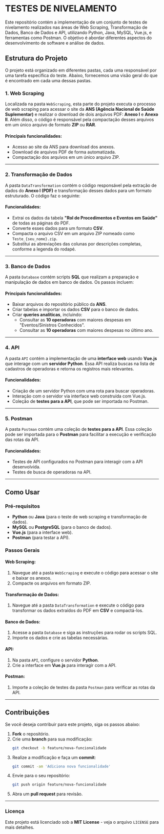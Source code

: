 # TESTES DE NIVELAMENTO

Este repositório contém a implementação de um conjunto de testes de nivelamento realizados nas áreas de Web Scraping, Transformação de Dados, Banco de Dados e API, utilizando Python, Java, MySQL, Vue.js, e ferramentas como Postman. O objetivo é abordar diferentes aspectos do desenvolvimento de software e análise de dados.

## Estrutura do Projeto

O projeto está organizado em diferentes pastas, cada uma responsável por uma tarefa específica do teste. Abaixo, fornecemos uma visão geral do que é encontrado em cada uma dessas pastas.

### 1. Web Scraping

Localizada na pasta `WebScraping`, esta parte do projeto executa o processo de web scraping para acessar o site da **ANS (Agência Nacional de Saúde Suplementar)** e realizar o download de dois arquivos PDF: **Anexo I** e **Anexo II**. Além disso, o código é responsável pela compactação desses arquivos em um único arquivo de formato **ZIP** ou **RAR**.

#### Principais funcionalidades:
- Acesso ao site da ANS para download dos anexos.
- Download de arquivos PDF de forma automatizada.
- Compactação dos arquivos em um único arquivo ZIP.

---

### 2. Transformação de Dados

A pasta `DataTransformation` contém o código responsável pela extração de dados do **Anexo I (PDF)** e transformação desses dados para um formato estruturado. O código faz o seguinte:

#### Funcionalidades:
- Extrai os dados da tabela **"Rol de Procedimentos e Eventos em Saúde"** de todas as páginas do PDF.
- Converte esses dados para um formato **CSV**.
- Compacta o arquivo CSV em um arquivo ZIP nomeado como `Teste_{seu_nome}.zip`.
- Substitui as abreviações das colunas por descrições completas, conforme a legenda do rodapé.

---

### 3. Banco de Dados

A pasta `Database` contém scripts **SQL** que realizam a preparação e manipulação de dados em banco de dados. Os passos incluem:

#### Principais funcionalidades:
- Baixar arquivos do repositório público da **ANS**.
- Criar tabelas e importar os dados **CSV** para o banco de dados.
- Criar **queries analíticas**, incluindo:
  - Consultar as **10 operadoras** com maiores despesas em "Eventos/Sinistros Conhecidos".
  - Consultar as **10 operadoras** com maiores despesas no último ano.

---

### 4. API

A pasta `API` contém a implementação de uma **interface web** usando **Vue.js** que interage com um **servidor Python**. Essa API realiza buscas na lista de cadastros de operadoras e retorna os registros mais relevantes.

#### Funcionalidades:
- Criação de um servidor Python com uma rota para buscar operadoras.
- Interação com o servidor via interface web construída com Vue.js.
- Coleção de **testes para a API**, que pode ser importada no Postman.

---

### 5. Postman

A pasta `Postman` contém uma coleção de **testes para a API**. Essa coleção pode ser importada para o **Postman** para facilitar a execução e verificação das rotas da API.

#### Funcionalidades:
- Testes de API configurados no Postman para interagir com a API desenvolvida.
- Testes de busca de operadoras na API.

---

## Como Usar

### **Pré-requisitos**
- **Python** ou **Java** (para o teste de web scraping e transformação de dados).
- **MySQL** ou **PostgreSQL** (para o banco de dados).
- **Vue.js** (para a interface web).
- **Postman** (para testar a API).

### **Passos Gerais**

#### **Web Scraping:**
1. Navegue até a pasta `WebScraping` e execute o código para acessar o site e baixar os anexos.
2. Compacte os arquivos em formato ZIP.

#### **Transformação de Dados:**
1. Navegue até a pasta `DataTransformation` e execute o código para transformar os dados extraídos do PDF em **CSV** e compactá-los.

#### **Banco de Dados:**
1. Acesse a pasta `Database` e siga as instruções para rodar os scripts SQL.
2. Importe os dados e crie as tabelas necessárias.

#### **API:**
1. Na pasta `API`, configure o servidor **Python**.
2. Crie a interface em **Vue.js** para interagir com a API.

#### **Postman:**
1. Importe a coleção de testes da pasta `Postman` para verificar as rotas da API.

---

## **Contribuições**

Se você deseja contribuir para este projeto, siga os passos abaixo:

1. **Fork** o repositório.
2. Crie uma **branch** para sua modificação:
   ```bash
   git checkout -b feature/nova-funcionalidade
   ```
3. Realize a modificação e faça um **commit**:
   ```bash
   git commit -am 'Adiciona nova funcionalidade'
   ```
4. Envie para o seu repositório:
   ```bash
   git push origin feature/nova-funcionalidade
   ```
5. Abra um **pull request** para revisão.

---

### **Licença**

Este projeto está licenciado sob a **MIT License** - veja o arquivo `LICENSE` para mais detalhes.
